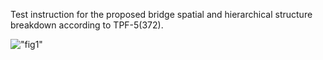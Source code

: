 Test instruction for the proposed bridge spatial and hierarchical structure breakdown according to TPF-5(372).

!["fig1"](../../../../../../figures/BridgeSpatialLogicalHierarchy.png "Figure 1 &mdash; Spatial and hierarchical structure of a bridge")
